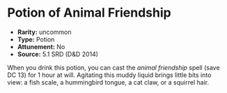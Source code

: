 
# Potion of Animal Friendship

* **Rarity:** uncommon
* **Type:** Potion
* **Attunement:** No
* **Source:** 5.1 SRD (D&D 2014)


When you drink this potion, you can cast the _animal friendship_ spell (save DC 13) for 1 hour at will. Agitating this muddy liquid brings little bits into view: a fish scale, a hummingbird tongue, a cat claw, or a squirrel hair.
